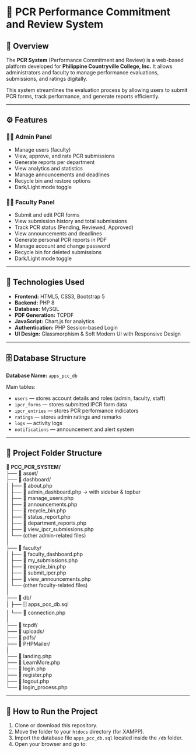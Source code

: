 # 📘 PCR Performance Commitment and Review System  

## 🏫 Overview  
The **PCR System** (Performance Commitment and Review) is a web-based platform developed for **Philippine Countryville College, Inc.** It allows administrators and faculty to manage performance evaluations, submissions, and ratings digitally.  

This system streamlines the evaluation process by allowing users to submit PCR forms, track performance, and generate reports efficiently.  

---

## ⚙️ Features  

### 👩‍💼 Admin Panel  
- Manage users (faculty)  
- View, approve, and rate PCR submissions  
- Generate reports per department  
- View analytics and statistics  
- Manage announcements and deadlines  
- Recycle bin and restore options  
- Dark/Light mode toggle  

### 👨‍🏫 Faculty Panel  
- Submit and edit PCR forms  
- View submission history and total submissions  
- Track PCR status (Pending, Reviewed, Approved)  
- View announcements and deadlines  
- Generate personal PCR reports in PDF  
- Manage account and change password  
- Recycle bin for deleted submissions  
- Dark/Light mode toggle  

---

## 🧰 Technologies Used  
- **Frontend:** HTML5, CSS3, Bootstrap 5  
- **Backend:** PHP 8  
- **Database:** MySQL  
- **PDF Generation:** TCPDF  
- **JavaScript:** Chart.js for analytics  
- **Authentication:** PHP Session-based Login  
- **UI Design:** Glassmorphism & Soft Modern UI with Responsive Design  

---

## 🗄️ Database Structure  
**Database Name:** `apps_pcc_db`  

Main tables:
- `users` — stores account details and roles (admin, faculty, staff)  
- `ipcr_forms` — stores submitted IPCR form data  
- `ipcr_entries` — stores PCR performance indicators  
- `ratings` — stores admin ratings and remarks  
- `logs` — activity logs  
- `notifications` — announcement and alert system  

---

## 📂 Project Folder Structure  
📁 **PCC_PCR_SYSTEM/**  
├── 📁 asset/  
├── 📁 dashboard/  
│   ├── 📄 about.php  
│   ├── 📄 admin_dashboard.php  → with sidebar & topbar  
│   ├── 📄 manage_users.php  
│   ├── 📄 announcements.php  
│   ├── 📄 recycle_bin.php  
│   ├── 📄 status_report.php  
│   ├── 📄 department_reports.php  
│   ├── 📄 view_ipcr_submissions.php  
│   └── (other admin-related files)  
│  
├── 📁 faculty/  
│   ├── 📄 faculty_dashboard.php  
│   ├── 📄 my_submissions.php  
│   ├── 📄 recycle_bin.php  
│   ├── 📄 submit_ipcr.php  
│   ├── 📄 view_announcements.php  
│   └── (other faculty-related files)  
│  
├── 📁 db/  
│   ├── 🗄️ apps_pcc_db.sql  
│   └── 📄 connection.php  
│  
├── 📁 tcpdf/  
├── 📁 uploads/  
├── 📁 pdfs/  
├── 📁 PHPMailer/  
│  
├── 📄 landing.php  
├── 📄 LearnMore.php  
├── 📄 login.php  
├── 📄 register.php  
├── 📄 logout.php  
└── 📄 login_process.php  

---

## 🚀 How to Run the Project  

1. Clone or download this repository.  
2. Move the folder to your `htdocs` directory (for XAMPP).  
3. Import the database file `apps_pcc_db.sql` located inside the `/db` folder.  
4. Open your browser and go to:  

